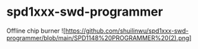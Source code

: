 # spd1xxx-swd-programmer
Offline chip burner
![https://github.com/shuilinwu/spd1xxx-swd-programmer/blob/main/SPD1148%20PROGRAMMER%20(2).png]
